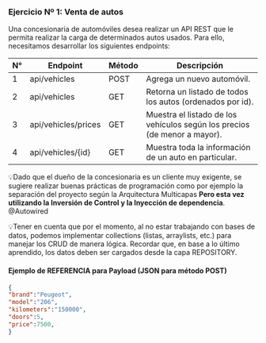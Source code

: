 ### Ejercicio Nº 1: Venta de autos

Una concesionaria de automóviles desea realizar un API REST que le permita realizar la carga de determinados autos usados. Para ello, necesitamos desarrollar los siguientes endpoints:

| N°  | Endpoint            | Método | Descripción                                                               |
| --- | ------------------- | ------ | ------------------------------------------------------------------------- |
| 1   | api/vehicles       | POST   | Agrega un nuevo automóvil.                                                |
| 2   | api/vehicles       | GET    | Retorna un listado de todos los autos (ordenados por id).                      |
| 3   | api/vehicles/prices | GET    | Muestra el listado de los vehículos según los precios (de menor a mayor). |
| 4   | api/vehicles/{id}   | GET    | Muestra toda la información de un auto en particular.                     |

💡Dado que el dueño de la concesionaria es un cliente muy exigente, se sugiere realizar buenas prácticas de programación como por ejemplo la separación del proyecto según la Arquitectura Multicapas **Pero esta vez utilizando la Inversión de Control y la Inyección de dependencia**. @Autowired

💡Tener en cuenta que por el momento, al no estar trabajando con bases de datos, podemos implementar collections (listas, arraylists, etc.) para manejar los CRUD de manera lógica. Recordar que, en base a lo último aprendido, los datos deben ser cargados desde la capa REPOSITORY.


#### Ejemplo de REFERENCIA para Payload (JSON para método POST)

```json
{
"brand":"Peugeot",
"model":"206",
"kilometers":"150000",
"doors":5,
"price":7500,
}
```

